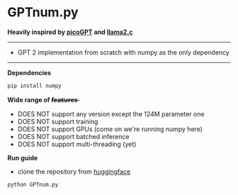 # GPTnum.py

**Heavily inspired by [picoGPT](https://github.com/jaymody/picoGPT) and [llama2.c](https://github.com/karpathy/llama2.c)**

---

- GPT 2 implementation from scratch with numpy as the only dependency

---


**Dependencies**
```bash
pip install numpy
```

**Wide range of f̶e̶a̶t̶u̶r̶e̶s̶**

* DOES NOT support any version except the 124M parameter one
* DOES NOT support training
* DOES NOT support GPUs (come on we're running numpy here)
* DOES NOT support batched inference
* DOES NOT support multi-threading (yet)

**Run guide**

* clone the repository from [huggingface](https://huggingface.co/AI-bo/gptnum.py)
```bash
python GPTnum.py
```
